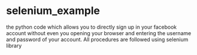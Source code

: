 # selenium_example
the python code which allows you to directly sign up in your facebook account without even you opening your browser and entering the username and password of your account. All procedures are followed using selenium library

